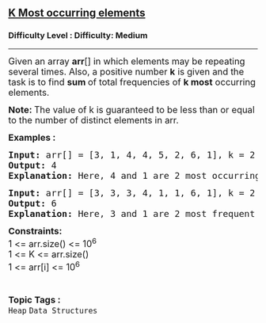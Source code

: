 <h2><a href="https://www.geeksforgeeks.org/problems/most-occurring-elements-1587115620--143034/1?page=4&difficulty=Medium&status=unsolved&sortBy=accuracy">K Most occurring elements</a></h2><h3>Difficulty Level : Difficulty: Medium</h3><hr><div class="problems_problem_content__Xm_eO"><p><span style="font-size: 18px;">Given an array <strong>arr</strong>[] in which elements may be repeating several times. Also, a positive number&nbsp;<strong>k</strong> is given and the task is to find <strong>sum </strong>of total frequencies of <strong>k</strong><strong>&nbsp;most</strong> occurring elements.</span></p>
<p><strong><span style="font-size: 18px;">Note: </span></strong><span style="font-size: 18px;">The value of k is guaranteed to be less than or equal to the number of distinct elements in arr.</span></p>
<p><strong><span style="font-size: 18px;">Examples :</span></strong></p>
<pre><strong><span style="font-size: 18px;">Input: </span></strong><span style="font-size: 18px;">arr[] = [3, 1, 4, 4, 5, 2, 6, 1], k = 2
<strong>Output: </strong>4<strong>
Explanation: </strong>Here, 4 and 1 are 2 most occurring elements in the array, both appearing twice. So, total sum of thier frequencies is 2 + 2 = 4.</span>
</pre>
<pre><strong><span style="font-size: 18px;">Input: </span></strong><span style="font-size: 18px;"><span style="font-size: 18px;">arr[] = [3, 3, 3, 4, 1, 1, 6, 1], k = 2
</span><strong style="font-size: 18px;">Output: </strong><span style="font-size: 18px;">6</span><strong style="font-size: 18px;">
Explanation: </strong><span style="font-size: 18px;">Here, 3 and 1 are 2 most frequent elements in the array, both appearing three times. Hence, the total sum of their frequencies is 3 + 3 = 6.</span></span></pre>
<p><span style="font-size: 18px;"><strong>Constraints:</strong><br>1 &lt;= arr.size() &lt;= 10<sup>6</sup><br>1 &lt;= K &lt;= arr.size()<br>1 &lt;= arr[i] &lt;= 10<sup>6</sup></span></p></div><br><p><span style=font-size:18px><strong>Topic Tags : </strong><br><code>Heap</code>&nbsp;<code>Data Structures</code>&nbsp;